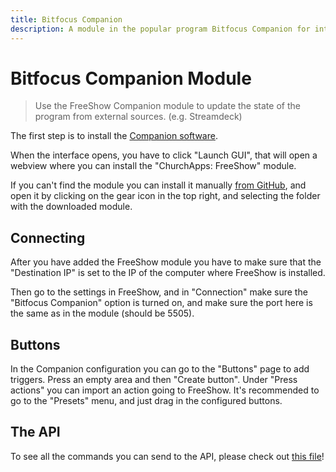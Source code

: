 ```yaml
---
title: Bitfocus Companion
description: A module in the popular program Bitfocus Companion for integration and controlling from external sources.
---
```


# Bitfocus Companion Module

> Use the FreeShow Companion module to update the state of the program from external sources. (e.g. Streamdeck)

The first step is to install the [Companion software](https://bitfocus.io/companion).

When the interface opens, you have to click "Launch GUI", that will open a webview where you can install the "ChurchApps: FreeShow" module.

If you can't find the module you can install it manually [from GitHub](https://github.com/bitfocus/companion-module-churchapps-freeshow), and open it by clicking on the gear icon in the top right, and selecting the folder with the downloaded module.

## Connecting

After you have added the FreeShow module you have to make sure that the "Destination IP" is set to the IP of the computer where FreeShow is installed.

Then go to the settings in FreeShow, and in "Connection" make sure the "Bitfocus Companion" option is turned on, and make sure the port here is the same as in the module (should be 5505).

## Buttons

In the Companion configuration you can go to the "Buttons" page to add triggers. Press an empty area and then "Create button". Under "Press actions" you can import an action going to FreeShow. It's recommended to go to the "Presets" menu, and just drag in the configured buttons.

## The API

To see all the commands you can send to the API, please check out [this file](https://github.com/ChurchApps/FreeShow/blob/main/src/frontend/components/actions/api.ts)!
